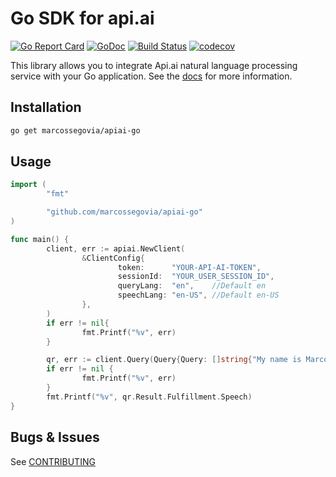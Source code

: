 # Go SDK for api.ai
[![Go Report Card](https://goreportcard.com/badge/github.com/marcossegovia/apiai-go)](https://goreportcard.com/report/github.com/marcossegovia/apiai-go)
[![GoDoc](https://godoc.org/github.com/marcossegovia/apiai-go?status.svg)](https://godoc.org/github.com/marcossegovia/apiai-go)
[![Build Status](https://travis-ci.org/marcossegovia/apiai-go.svg?branch=master)](https://travis-ci.org/marcossegovia/apiai-go)
[![codecov](https://codecov.io/gh/marcossegovia/apiai-go/branch/master/graph/badge.svg)](https://codecov.io/gh/marcossegovia/apiai-go)

This library allows you to integrate Api.ai natural language processing service with your Go application.
See the [docs](https://docs.api.ai/docs) for more information.

## Installation

```bash
go get marcossegovia/apiai-go
```

## Usage

```go
import (
        "fmt"

        "github.com/marcossegovia/apiai-go"
)

func main() {
        client, err := apiai.NewClient(
                &ClientConfig{
                        token:      "YOUR-API-AI-TOKEN",
                        sessionId:  "YOUR_USER_SESSION_ID",
                        queryLang:  "en",    //Default en
                        speechLang: "en-US", //Default en-US
                },
        )
        if err != nil{
                fmt.Printf("%v", err)
        }

        qr, err := client.Query(Query{Query: []string{"My name is Marcos and I live in Barcelona"}})
        if err != nil {
                fmt.Printf("%v", err)
        }
        fmt.Printf("%v", qr.Result.Fulfillment.Speech)
}
```
## Bugs & Issues

See [CONTRIBUTING](CONTRIBUTING.md)
